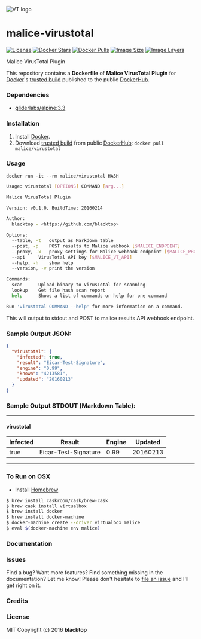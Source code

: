 ![VT logo](https://raw.githubusercontent.com/maliceio/malice-virustotal/master/logo.png)
# malice-virustotal

[![License](http://img.shields.io/:license-mit-blue.svg)](http://doge.mit-license.org)
[![Docker Stars](https://img.shields.io/docker/stars/malice/virustotal.svg)][hub]
[![Docker Pulls](https://img.shields.io/docker/pulls/malice/virustotal.svg)][hub]
[![Image Size](https://img.shields.io/imagelayers/image-size/malice/virustotal/latest.svg)](https://imagelayers.io/?images=malice/virustotal:latest)
[![Image Layers](https://img.shields.io/imagelayers/layers/malice/virustotal/latest.svg)](https://imagelayers.io/?images=malice/virustotal:latest)

Malice VirusTotal Plugin

This repository contains a **Dockerfile** of **Malice VirusTotal Plugin** for [Docker](https://www.docker.io/)'s [trusted build](https://index.docker.io/u/malice/virustotal/) published to the public [DockerHub](https://index.docker.io/).

### Dependencies

* [gliderlabs/alpine:3.3](https://index.docker.io/_/gliderlabs/alpine/)


### Installation

1. Install [Docker](https://www.docker.io/).
2. Download [trusted build](https://hub.docker.com/r/malice/virustotal/) from public [DockerHub](https://hub.docker.com): `docker pull malice/virustotal`

### Usage

    docker run -it --rm malice/virustotal HASH

```bash
Usage: virustotal [OPTIONS] COMMAND [arg...]

Malice VirusTotal Plugin

Version: v0.1.0, BuildTime: 20160214

Author:
  blacktop - <https://github.com/blacktop>

Options:
  --table, -t	output as Markdown table
  --post, -p	POST results to Malice webhook [$MALICE_ENDPOINT]
  --proxy, -x	proxy settings for Malice webhook endpoint [$MALICE_PROXY]
  --api 	VirusTotal API key [$MALICE_VT_API]
  --help, -h	show help
  --version, -v	print the version

Commands:
  scan		Upload binary to VirusTotal for scanning
  lookup	Get file hash scan report
  help		Shows a list of commands or help for one command

Run 'virustotal COMMAND --help' for more information on a command.
```

This will output to stdout and POST to malice results API webhook endpoint.

### Sample Output JSON:
```json
{
  "virustotal": {
    "infected": true,
    "result": "Eicar-Test-Signature",
    "engine": "0.99",
    "known": "4213581",
    "updated": "20160213"
  }
}
```
### Sample Output STDOUT (Markdown Table):
---
#### virustotal
| Infected | Result               | Engine | Updated  |
| -------- | -------------------- | ------ | -------- |
| true     | Eicar-Test-Signature | 0.99   | 20160213 |
---
### To Run on OSX
 - Install [Homebrew](http://brew.sh)

```bash
$ brew install caskroom/cask/brew-cask
$ brew cask install virtualbox
$ brew install docker
$ brew install docker-machine
$ docker-machine create --driver virtualbox malice
$ eval $(docker-machine env malice)
```

### Documentation

### Issues

Find a bug? Want more features? Find something missing in the documentation? Let me know! Please don't hesitate to [file an issue](https://github.com/maliceio/malice-av/issues/new) and I'll get right on it.

### Credits

### License
MIT Copyright (c) 2016 **blacktop**

[hub]: https://hub.docker.com/r/malice/virustotal/
